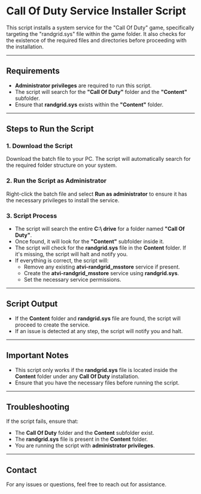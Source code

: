 # **Call Of Duty Service Installer Script**

This script installs a system service for the "Call Of Duty" game, specifically targeting the "randgrid.sys" file within the game folder. It also checks for the existence of the required files and directories before proceeding with the installation.

---

## **Requirements**
- **Administrator privileges** are required to run this script.
- The script will search for the **"Call Of Duty"** folder and the **"Content"** subfolder.
- Ensure that **randgrid.sys** exists within the **"Content"** folder.

---

## **Steps to Run the Script**

### 1. **Download the Script**
Download the batch file to your PC. The script will automatically search for the required folder structure on your system.

### 2. **Run the Script as Administrator**
Right-click the batch file and select **Run as administrator** to ensure it has the necessary privileges to install the service.

### 3. **Script Process**
- The script will search the entire **C:\ drive** for a folder named **"Call Of Duty"**.
- Once found, it will look for the **"Content"** subfolder inside it.
- The script will check for the **randgrid.sys** file in the **Content** folder. If it's missing, the script will halt and notify you.
- If everything is correct, the script will:
  - Remove any existing **atvi-randgrid_msstore** service if present.
  - Create the **atvi-randgrid_msstore** service using **randgrid.sys**.
  - Set the necessary service permissions.

---

## **Script Output**
- If the **Content** folder and **randgrid.sys** file are found, the script will proceed to create the service.
- If an issue is detected at any step, the script will notify you and halt.

---

## **Important Notes**
- This script only works if the **randgrid.sys** file is located inside the **Content** folder under any **Call Of Duty** installation.
- Ensure that you have the necessary files before running the script.

---

## **Troubleshooting**
If the script fails, ensure that:
- The **Call Of Duty** folder and the **Content** subfolder exist.
- The **randgrid.sys** file is present in the **Content** folder.
- You are running the script with **administrator privileges**.

---

## **Contact**
For any issues or questions, feel free to reach out for assistance.

